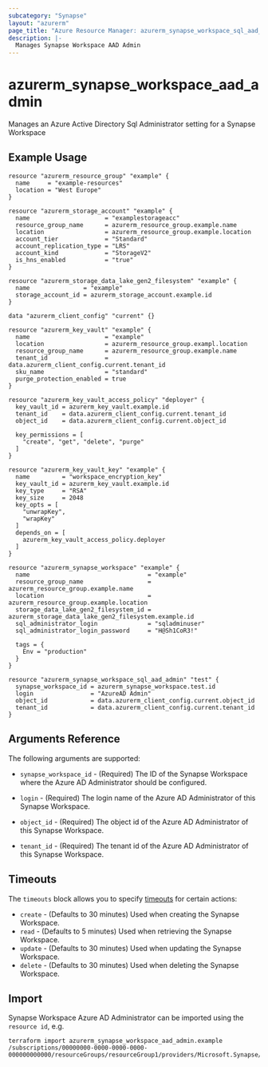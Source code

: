 ```yaml
---
subcategory: "Synapse"
layout: "azurerm"
page_title: "Azure Resource Manager: azurerm_synapse_workspace_sql_aad_admin"
description: |-
  Manages Synapse Workspace AAD Admin
---
```


# azurerm_synapse_workspace_aad_admin

Manages an Azure Active Directory Sql Administrator setting for a Synapse Workspace

## Example Usage

```hcl
resource "azurerm_resource_group" "example" {
  name     = "example-resources"
  location = "West Europe"
}

resource "azurerm_storage_account" "example" {
  name                     = "examplestorageacc"
  resource_group_name      = azurerm_resource_group.example.name
  location                 = azurerm_resource_group.example.location
  account_tier             = "Standard"
  account_replication_type = "LRS"
  account_kind             = "StorageV2"
  is_hns_enabled           = "true"
}

resource "azurerm_storage_data_lake_gen2_filesystem" "example" {
  name               = "example"
  storage_account_id = azurerm_storage_account.example.id
}

data "azurerm_client_config" "current" {}

resource "azurerm_key_vault" "example" {
  name                     = "example"
  location                 = azurerm_resource_group.exampl.location
  resource_group_name      = azurerm_resource_group.example.name
  tenant_id                = data.azurerm_client_config.current.tenant_id
  sku_name                 = "standard"
  purge_protection_enabled = true
}

resource "azurerm_key_vault_access_policy" "deployer" {
  key_vault_id = azurerm_key_vault.example.id
  tenant_id    = data.azurerm_client_config.current.tenant_id
  object_id    = data.azurerm_client_config.current.object_id

  key_permissions = [
    "create", "get", "delete", "purge"
  ]
}

resource "azurerm_key_vault_key" "example" {
  name         = "workspace_encryption_key"
  key_vault_id = azurerm_key_vault.example.id
  key_type     = "RSA"
  key_size     = 2048
  key_opts = [
    "unwrapKey",
    "wrapKey"
  ]
  depends_on = [
    azurerm_key_vault_access_policy.deployer
  ]
}

resource "azurerm_synapse_workspace" "example" {
  name                                 = "example"
  resource_group_name                  = azurerm_resource_group.example.name
  location                             = azurerm_resource_group.example.location
  storage_data_lake_gen2_filesystem_id = azurerm_storage_data_lake_gen2_filesystem.example.id
  sql_administrator_login              = "sqladminuser"
  sql_administrator_login_password     = "H@Sh1CoR3!"

  tags = {
    Env = "production"
  }
}

resource "azurerm_synapse_workspace_sql_aad_admin" "test" {
  synapse_workspace_id = azurerm_synapse_workspace.test.id
  login                = "AzureAD Admin"
  object_id            = data.azurerm_client_config.current.object_id
  tenant_id            = data.azurerm_client_config.current.tenant_id
}
```

## Arguments Reference

The following arguments are supported:

* `synapse_workspace_id` - (Required) The ID of the Synapse Workspace where the Azure AD Administrator should be configured. 

* `login` - (Required) The login name of the Azure AD Administrator of this Synapse Workspace.

* `object_id` - (Required) The object id of the Azure AD Administrator of this Synapse Workspace.

* `tenant_id` - (Required) The tenant id of the Azure AD Administrator of this Synapse Workspace.

## Timeouts

The `timeouts` block allows you to specify [timeouts](https://www.terraform.io/docs/configuration/resources.html#timeouts) for certain actions:

* `create` - (Defaults to 30 minutes) Used when creating the Synapse Workspace.
* `read` - (Defaults to 5 minutes) Used when retrieving the Synapse Workspace.
* `update` - (Defaults to 30 minutes) Used when updating the Synapse Workspace.
* `delete` - (Defaults to 30 minutes) Used when deleting the Synapse Workspace.

## Import

Synapse Workspace Azure AD Administrator can be imported using the `resource id`, e.g.

```shell
terraform import azurerm_synapse_workspace_aad_admin.example /subscriptions/00000000-0000-0000-0000-000000000000/resourceGroups/resourceGroup1/providers/Microsoft.Synapse/workspaces/workspace1/sqlAdministrators/activeDirectory
```
